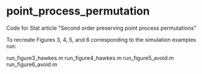 # point_process_permutation
 Code for Stat article "Second order preserving point process permutations"

To recreate Figures 3, 4, 5, and 6 corresponding to the simulation examples run:

run_figure3_hawkes.mrun_figure4_hawkes.mrun_figure5_avoid.mrun_figure6_avoid.m

